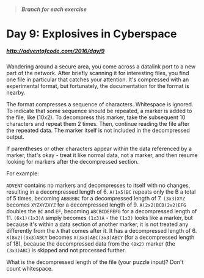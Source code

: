 > ##### Branch for each exercise

# Day 9: Explosives in Cyberspace
##### http://adventofcode.com/2016/day/9

Wandering around a secure area, you come across a datalink port to a new part of the network. After briefly scanning it for interesting files, you find one file in particular that catches your attention. It's compressed with an experimental format, but fortunately, the documentation for the format is nearby.

The format compresses a sequence of characters. Whitespace is ignored. To indicate that some sequence should be repeated, a marker is added to the file, like (10x2). To decompress this marker, take the subsequent 10 characters and repeat them 2 times. Then, continue reading the file after the repeated data. The marker itself is not included in the decompressed output.

If parentheses or other characters appear within the data referenced by a marker, that's okay - treat it like normal data, not a marker, and then resume looking for markers after the decompressed section.

For example:

`ADVENT` contains no markers and decompresses to itself with no changes, resulting in a decompressed length of 6.
`A(1x5)BC` repeats only the B a total of 5 times, becoming `ABBBBBC` for a decompressed length of 7.
`(3x3)XYZ` becomes `XYZXYZXYZ` for a decompressed length of 9.
`A(2x2)BCD(2x2)EFG` doubles the `BC` and `EF`, becoming `ABCBCDEFEFG` for a decompressed length of 11.
`(6x1)(1x3)A` simply becomes `(1x3)A` - the `(1x3)` looks like a marker, but because it's within a data section of another marker, it is not treated any differently from the `A` that comes after it. It has a decompressed length of 6.
`X(8x2)(3x3)ABCY` becomes `X(3x3)ABC(3x3)ABCY` (for a decompressed length of 18), because the decompressed data from the `(8x2)` marker (the `(3x3)ABC`) is skipped and not processed further.

What is the decompressed length of the file (your puzzle input)? Don't count whitespace.
